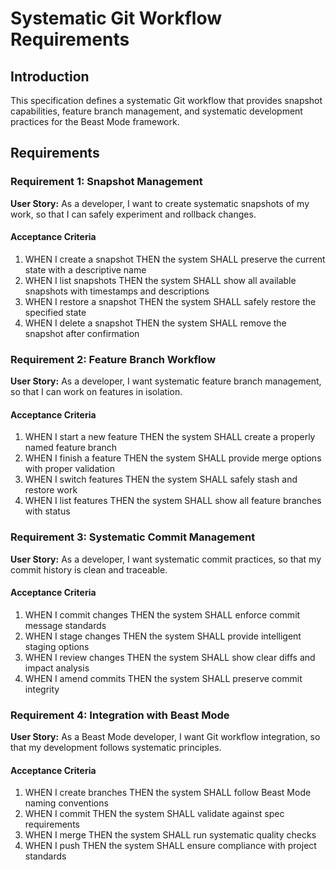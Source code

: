 # Systematic Git Workflow Requirements

## Introduction

This specification defines a systematic Git workflow that provides snapshot capabilities, feature branch management, and systematic development practices for the Beast Mode framework.

## Requirements

### Requirement 1: Snapshot Management

**User Story:** As a developer, I want to create systematic snapshots of my work, so that I can safely experiment and rollback changes.

#### Acceptance Criteria

1. WHEN I create a snapshot THEN the system SHALL preserve the current state with a descriptive name
2. WHEN I list snapshots THEN the system SHALL show all available snapshots with timestamps and descriptions
3. WHEN I restore a snapshot THEN the system SHALL safely restore the specified state
4. WHEN I delete a snapshot THEN the system SHALL remove the snapshot after confirmation

### Requirement 2: Feature Branch Workflow

**User Story:** As a developer, I want systematic feature branch management, so that I can work on features in isolation.

#### Acceptance Criteria

1. WHEN I start a new feature THEN the system SHALL create a properly named feature branch
2. WHEN I finish a feature THEN the system SHALL provide merge options with proper validation
3. WHEN I switch features THEN the system SHALL safely stash and restore work
4. WHEN I list features THEN the system SHALL show all feature branches with status

### Requirement 3: Systematic Commit Management

**User Story:** As a developer, I want systematic commit practices, so that my commit history is clean and traceable.

#### Acceptance Criteria

1. WHEN I commit changes THEN the system SHALL enforce commit message standards
2. WHEN I stage changes THEN the system SHALL provide intelligent staging options
3. WHEN I review changes THEN the system SHALL show clear diffs and impact analysis
4. WHEN I amend commits THEN the system SHALL preserve commit integrity

### Requirement 4: Integration with Beast Mode

**User Story:** As a Beast Mode developer, I want Git workflow integration, so that my development follows systematic principles.

#### Acceptance Criteria

1. WHEN I create branches THEN the system SHALL follow Beast Mode naming conventions
2. WHEN I commit THEN the system SHALL validate against spec requirements
3. WHEN I merge THEN the system SHALL run systematic quality checks
4. WHEN I push THEN the system SHALL ensure compliance with project standards